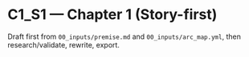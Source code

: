 # C1_S1 — Chapter 1 (Story-first)

Draft first from `00_inputs/premise.md` and `00_inputs/arc_map.yml`, then research/validate, rewrite, export.
